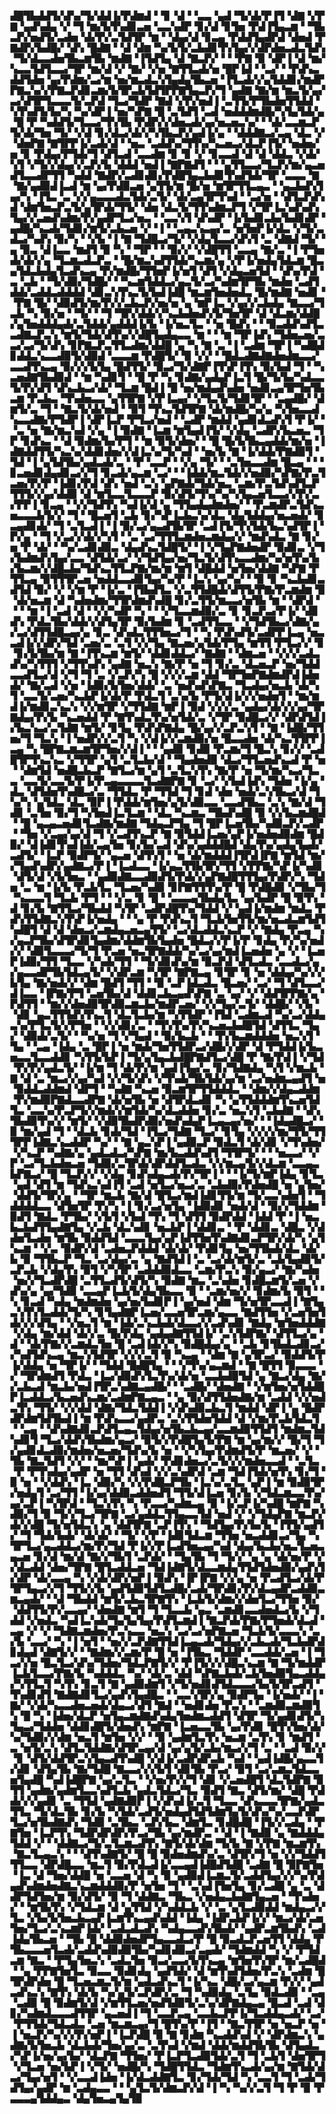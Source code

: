 ▟█▜▙▟▟▜▞▟▚▞▜▞▟▟▐▞▛▟▆▟▝▝▊▝▟▝▝▃▃▝▄▟▝▜▞▟▞▛▐▜▝▟▇▝▞▛▇▝▄▟▚▟▄▝▞▝▜▝▆▞▙▜▚▟▊▃▅▝▃▃▚▟▛▝▊▞▟▝▊▜▅▝▛▟▐▜▄▃▆▝▝▜▙▃▛▞▅▟▜▞▃▟▅▝▟▞▛▞▃▜▟▜▛▝▆▝▝▟▄▞▟▝▊▃▄▝▛▟▟▜▄▟▛▟▝▟▅▟▝▛▇▟▛▞▙▟█▞▝▟▚▝█▟▇▝▝▟▝▟▆▝▚▞▙▜▞▃▙▟▊▜▚▜▄▞▞▟▛▟▅▃▟▃▜▟▚▝▜▞▟▃▃▟▅▜▙▃▆▜▙▝▆▟▇▝▐▜▟▜▄▝▟▝▇▃▛▞▝▝▝▛▇▝▉▝▟▛▐▝▟▝▆▞▚▃▃▜▟▜▃▃▞▜▛▝▆▞▟▝▞▝▇▞▝▞▅▝▇▜▜▃▟▞▅▝█▛▐▟▝▝▃▞▝▝▛▟▚▃▟▟▜▟▅▝▄▞▛▟▆▞▃▞▆▝▅▞▆▃▟▃▚▜▄▟▄▜▙▃▅▝▐▜▃▟▞▞▄▜▟▟▊▞▆▟▛▛▇▃▚▞▞▛▇▃▛▟▊▃▆▞▙▜▛▃▙▜▟▜▛▛▇▜▄▃▛▞▜▝▄▟▇▝▇▞▆▝▆▃▜▞▄▞▃▞▟▜▛▜▃▃▃▜▞▃▛▟▝▜▃▞▜▟▛▝▇▟▝▞▛▞▅▟▐▝▃▜▜▞▛▜▙▟▅▜▜▟▟▝▚▜▚▟▜▞▙▞▚▝▚▞▟▛▐▝▅▞▚▛▇▝█▝▃▜▟▜▝▃▟▝▅▟▟▟▆▟█▞▚▜▄▜▟▞▄▝█▝▛▝▚▟▟▜▞▜▃▃▞▜▚▜▙▝▛▟▛▞▞▟▅▃▟▞▄▞▅▃▅▃▚▞▝▝▟▞▃▃▆▃▛▜▞▟▞▜▅▝▜▞▝▞▟▝▊▞▟▃▞▟▞▞▚▜▙▃▛▞▄▟▐▞▄▝▝▟▟▟▇▃▞▃▄▝▟▃▝▞▝▟▅▛▇▝▇▜▛▛▐▞▃▟▞▟▝▝▅▃▝▃▟▟▚▞▜▜▚▞▚▃▅▃▞▟▃▛▐▜▞▝▅▟▅▞▅▝▊▝▛▟▄▞▛▜▟▞▜▝▟▜▃▟▝▃▃▟▆▝▊▝▊▝▞▝▊▃▃▟▝▟▝▟▝▟▟▃▝▞▟▞▚▜▝▞▜▞▞▟▄▞▞▃▛▞▙▝▟▟▟▝▅▟▐▝▇▛▇▟▜▝▝▝▄▜▜▃▃▞▜▃▛▞▆▞▄▃▅▟▜▃▃▟▛▜▜▝▚▟▟▝▇▟▛▞▃▟▊▟▊▞▛▟█▜▄▃▙▟▊▜▚▟▜▟▞▜▛▝▃▃▃▝▇▝▇▞▄▟▉▟▐▃▟▝▆▝▄▞▛▟▉▃▅▝▄▜▜▞▆▝█▞▅▝▆▜▛▜▜▃▄▃▝▝▄▃▙▟▚▜▄▞▚▝▐▜▃▝▃▝▞▞▄▃▃▃▟▃▜▟▞▃▜▞▝▟▞▃▄▜▛▜▚▟▝▝▃▞▅▝▝▟▜▃▛▟▚▟▝▟▆▜▅▃▛▃▜▞▄▜▛▟▞▜▜▞▝▟▅▝▟▃▜▞▜▜▚▟▆▃▛▜▝▞▜▛▐▃▚▟▚▟▚▜▄▞▞▃▅▟▚▟▆▞▛▞▄▟▛▜▃▞▅▃▝▝▃▃▚▜▝▟▚▟▛▝▐▞▙▟▊▃▙▞▙▟▊▟▛▝▄▟█▞▚▃▟▞▜▟▊▞▆▜▞▃▙▃▅▝▞▝▐▝▝▃▄▃▚▃▄▞▃▝▅▜▅▛▐▞▟▃▝▞▜▞▃▟▃▞▚▟▚▝▉▞▚▝▝▞▙▝▐▝▇▝▜▟█▃▞▜▞▝▞▟▄▜▃▃▞▟▚▜▝▃▝▟▇▟▝▜▞▝▄▝▉▃▝▟▐▃▃▝▆▟▜▝▉▝▚▝▝▜▛▝▝▝▉▞▞▝▞▟█▜▜▝▃▃▄▝▇▞▃▝▐▝▛▜▅▟▞▟▞▞▄▝▜▃▆▃▟▃▛▃▝▝█▞▆▃▚▟▜▜▟▞▚▃▆▞▄▝▞▛▐▞▅▟▄▜▟▃▆▝█▃▄▜▟▃▙▟▄▜▃▟▚▃▄▝▛▞▆▟█▞▜▜▅▛▐▞▅▜▝▟▜▝▞▟▄▃▅▜▟▝▝▟▚▞▛▟▝▃▝▃▙▝▝▜▞▟▉▞▜▟█▞▝▝▚▃▆▜▟▟▃▞▄▃▜▞▃▞▚▟▆▜▛▜▙▝▆▟▅▝▃▟▜▟▟▞▃▟▟▃▟▟▟▟▝▟▊▃▚▜▚▃▜▞▙▟▐▟█▝▆▃▆▜▅▟▅▟▃▝█▞▆▟▇▝▅▟▊▝▝▛▇▝█▞▝▟▉▟▜▞▆▞▛▞▞▃▙▃▛▞▅▞▅▝▄▝▆▛▐▃▝▞▄▞▞▃▙▟▄▝▇▃▃▞▜▃▙▝▚▝▉▞▅▝▝▜▞▝▝▜▝▜▛▞▟▟▞▞▚▃▙▟▅▟▚▜▞▜▅▜▛▝▟▝▟▃▆▞▟▟█▞▄▜▅▟▟▟▄▟▞▃▜▟▟▞▄▟▟▟▐▞▙▝▐▞▅▃▜▃▝▝▅▝█▟▚▝▝▝▉▃▟▟▚▟▜▃▃▟▇▃▛▃▚▝▆▜▞▜▟▞▟▜▚▞▞▟█▜▄▟▄▃▃▝▆▝▝▝▆▝▜▛▐▟▚▝▜▟▅▃▅▞▃▃▞▃▞▜▞▟▚▝▊▛▇▃▛▃▜▜▃▟▆▞▟▟█▝▄▝▚▝▇▝▃▝▐▝▃▟▆▝▜▛▐▝▚▟█▟▊▟▟▃▚▃▃▟▉▜▞▟▉▟▝▃▃▃▆▝▛▟█▜▞▝▉▝▞▞▝▝█▟▃▟▇▟▇▟▅▟▆▃▃▞▃▃▟▜▚▃▄▝▉▞▞▞▙▜▄▝█▟▜▜▞▝▉▃▞▜▞▟▇▛▐▜▚▛▐▜▚▝▉▞▙▟▝▜▝▝▚▃▅▟▇▜▙▟▉▟▝▝▆▝▚▟▊▜▝▝█▝▛▝▚▝▊▟▇▞▄▟▄▛▐▃▜▝█▞▜▞▙▞▚▟▃▃▜▞▛▞▟▜▝▟▚▃▙▃▞▟▞▝▜▃▆▝█▟▐▝█▝▅▞▆▟▄▟▚▟▅▝▅▟▊▃▄▜▛▜▅▜▙▃▆▝▛▃▙▃▝▜▚▟▅▃▃▝▄▜▜▛▇▝▞▛▐▃▄▞▝▞▜▃▜▞▜▟▊▜▛▝▝▃▄▟█▞▝▟▆▜▞▃▝▜▝▝▇▃▜▞▟▞▅▟▝▝▉▜▝▜▚▃▜▟▜▛▇▝▟▞▆▟█▞▚▞▄▝▚▜▅▃▃▟▚▃▃▟▇▞▛▜▟▛▐▝▟▛▐▃▛▝▛▜▃▞▅▟▝▝▃▟▛▝▆▟▟▝▄▟▊▟▃▟▚▜▝▛▐▞▝▝▃▝▅▝▇▞▆▃▚▟▝▞▄▝▐▝▉▟▇▝▐▃▆▝▆▜▄▟▐▜▞▝▞▟▄▝▃▟▛▞▙▃▅▃▝▜▛▝▊▟▚▃▝▝▟▝▉▟▆▞▙▞▛▜▝▝▆▝▉▜▞▟▅▞▝▝█▝█▞▙▜▙▃▄▟▟▞▆▞▅▝▐▟▇▟▟▜▜▞▚▃▚▞▟▟▊▟▅▞▞▟▐▃▚▞▜▞▚▟▝▝▅▞▙▝▇▝▐▞▟▟▞▛▇▟▉▜▝▜▟▝▐▝▄▜▟▜▙▞▄▟▃▟▞▃▝▝▛▝▃▃▛▝▝▞▄▝▜▞▝▝▃▜▅▃▃▟▆▝█▃▄▝▝▝▊▃▅▟▊▟▄▟▊▃▞▞▜▝▊▃▟▞▄▃▆▝▃▞▝▝▐▟▟▞▆▃▜▟▞▞▅▟▉▞▚▛▇▞▛▃▜▃▅▞▛▞▛▝▐▟▊▞▛▟▝▟▚▝▅▟▝▃▚▝▄▛▇▟▞▜▟▞▅▃▝▃▆▞▛▃▜▟▚▟▜▃▛▜▜▜▞▞▄▞▟▟▉▝▟▝▆▜▃▃▜▃▃▃▛▝▉▞▟▜▞▜▚▞▚▞▚▜▄▃▅▜▃▃▞▞▛▞▃▞▛▛▐▝▊▃▄▝▝▞▞▜▟▜▚▝▚▟▐▞▟▝▄▝▜▜▄▟▄▟▆▟▅▞▝▝▛▃▆▟▛▃▜▟▚▃▅▃▃▃▙▜▞▞▝▜▝▝█▃▅▜▝▃▙▝▊▞▚▛▐▃▙▃▚▞▟▃▝▟▄▜▟▟▄▞▅▃▅▟▞▝▊▃▄▟▊▟▞▝▜▝▃▜▃▟▐▝▐▝▉▞▃▞▄▃▟▜▙▜▛▝▃▟▐▜▞▜▚▜▟▞▙▃▚▟▜▛▐▝▛▞▄▝▝▜▝▞▃▞▞▟▞▞▚▜▝▝▃▝▃▞▜▜▜▃▆▟▅▃▆▟▄▞▞▝▆▟▚▟▃▝▇▝▊▞▅▝▛▝▟▞▝▝▚▞▃▟▊▟▉▃▝▟▄▟▚▃▜▟█▜▞▝▐▝▞▜▄▛▇▟▅▟▛▝▉▟▊▃▝▞▜▞▙▟▆▟▚▜▄▞▃▃▝▟▜▟▞▃▞▝▞▜▟▜▄▞▅▞▜▃▜▞▟▜▚▃▃▟▆▞▚▞▅▜▚▞▙▞▙▃▆▞▞▟█▃▙▞▜▟▚▃▜▜▃▛▇▞▆▞▆▝▆▜▝▟█▟▟▝▅▜▅▞▟▟▇▝▚▛▇▝▛▜▜▃▄▝▉▜▜▜▛▃▅▝▅▟▟▃▃▟▊▜▄▞▚▞▛▝▐▃▚▝▄▞▚▞▝▝▉▝▊▝▚▃▙▟▊▃▟▜▟▝▉▞▝▞▝▞▆▝▛▝▐▞▃▝▐▜▙▟▜▃▝▞▃▜▜▟█▟▞▟▜▜▞▛▇▞▛▃▆▟▆▝▉▝▟▞▅▃▆▝▟▝▚▟▅▟▆▞▜▜▛▟▆▟▚▟█▝▊▞▃▜▜▞▆▃▃▞▅▜▙▝▆▝▝▟▛▟▝▝▝▝▆▝▐▝▃▟▝▟▝▝▞▞▚▟▛▝▚▝▝▝▞▜▃▃▆▟▉▞▃▝▊▝▊▃▛▃▞▛▐▞▝▟▊▟▚▝▛▟▃▜▙▞▟▟▞▞▟▜▄▜▛▝▉▞▙▟▆▝▊▝▃▟▜▜▃▃▝▝▞▜▟▜▙▃▞▟▇▞▄▞▃▞▟▜▜▟█▃▄▞▄▝▊▃▝▟▚▟▃▜▜▜▅▃▞▜▝▝▚▝▛▟▚▟▜▞▃▟▛▛▐▃▄▝▅▃▃▟▐▞▞▟▛▞▜▟▝▃▅▞▃▝▃▜▝▞▞▜▄▝▇▃▅▞▄▜▟▞▛▜▄▝▆▜▜▝▛▜▃▞▞▝▊▝▊▞▙▜▙▞▆▝▇▝▐▜▚▃▆▝▆▜▞▝▟▟▊▟▟▃▞▝▇▟▇▝▝▟▆▃▅▝▝▞▞▞▃▟▃▟▚▞▚▜▜▜▝▞▜▜▚▟▚▝▄▟▇▝▅▃▚▝▇▞▛▝▅▝▜▝▊▞▃▝▟▃▅▃▛▝▅▞▜▟▟▃▃▟▜▃▞▟▝▞▜▝▜▝▃▝▞▃▛▞▚▝█▝▞▞▞▃▆▝▟▟▝▜▛▜▅▛▇▟▆▟▛▟▐▟▅▟▞▝▇▞▃▟▝▞▅▝▐▟▉▞▙▜▅▞▟▟▞▝▃▝▅▟▚▟▚▛▇▃▝▜▃▟▄▞▅▃▙▝▟▞▚▜▝▃▃▜▞▃▅▞▚▃▙▛▐▞▟▞▛▝▛▟▃▜▝▃▚▞▙▝▛▜▞▟▐▞▞▞▅▟▅▜▝▝▆▞▆▟▐▞▆▟▊▃▚▃▚▝▞▞▆▜▛▝▞▜▜▟▇▝▆▛▐▝▉▟▝▞▞▞▃▝▄▟▄▞▟▞▞▞▄▞▜▛▇▟▄▞▛▞▙▝▚▃▅▟▟▝▛▝▇▜▚▟▃▜▚▞▅▜▟▞▃▝▞▜▛▝▉▟█▃▞▞▝▟▛▟▜▟▐▞▙▃▚▃▞▃▜▟▇▝▆▜▞▝▊▜▄▝▛▟▚▛▇▟▄▝█▞▄▞▞▃▛▃▚▜▝▝▇▝▐▟█▞▜▜▅▞▜▝▜▃▚▝▐▝▅▟▛▞▞▃▜▝▚▝▞▟▐▞▞▃▆▟▉▞▅▝█▃▃▟▅▝▟▞▚▃▜▜▛▛▐▃▄▝▚▝█▛▇▃▆▃▆▜▛▜▅▞▞▟▐▝▝▝▄▟▉▝▊▟▉▝▛▃▆▞▜▝█▃▚▝▊▞▞▝▃▟█▜▛▜▚▃▚▃▝▞▜▜▛▝▄▜▝▃▜▃▙▞▟▝▝▜▄▟▅▟▉▝▟▃▞▜▜▃▅▟▚▃▟▝▛▝▅▝▝▟▆▜▟▝▅▟█▃▙▃▛▝▇▜▃▞▆▝▄▜▝▃▜▃▚▜▚▝▇▞▛▝▅▝▜▞▆▞▚▃▞▜▃▃▝▃▃▜▞▃▃▜▞▛▐▞▛▃▄▃▃▃▃▜▃▟▇▛▇▝▊▝▃▞▝▞▙▟▐▟▚▝▜▟▅▝▐▞▄▝▟▃▝▟▜▟▅▜▚▟█▃▞▃▝▜▜▟▃▝▛▝▜▜▟▝▜▝▊▟▝▟▅▝▅▟▞▃▚▜▙▃▞▟▝▜▚▞▚▝▄▜▟▃▝▟▃▝▉▛▐▝▛▟▟▞▆▜▅▞▄▜▞▟▉▃▃▝▃▃▟▜▙▃▝▃▚▝▇▞▟▝▜▟▊▝▃▜▅▝▉▞▜▝▚▜▅▟▐▃▜▃▆▝▝▟▃▝▚▃▆▃▝▜▙▟▚▟█▝▉▝▞▞▙▃▆▟█▟▝▝█▝▄▃▄▃▅▟▊▜▃▟▇▞▆▟▇▝▜▟▄▃▛▜▄▝▜▝█▛▐▃▅▜▙▞▚▟▉▃▛▞▃▟▛▝▝▜▅▝▞▃▄▞▄▞▟▝▜▝▞▃▟▜▚▃▛▝▇▝▉▜▟▟▐▃▅▞▄▛▐▞▅▟▅▟▉▟▆▝█▟▉▞▝▟▐▟▊▜▚▟▐▟▞▃▄▜▅▝▊▞▙▞▃▟▝▟▚▞▄▟▟▟█▟▝▟▄▜▚▞▄▟▄▜▄▟▞▃▟▜▞▝▐▃▛▝▉▟▛▜▞▝▄▃▅▝▟▜▚▜▝▝▅▝▟▞▆▟▟▟▐▜▛▟▐▛▇▝▆▜▟▝▆▞▞▜▄▟▚▟▛▞▄▟▇▃▞▛▐▝▐▃▟▃▃▝▐▞▄▃▜▜▙▜▛▞▜▜▝▞▛▛▇▞▚▛▐▞▚▟▊▝▟▜▞▟▝▞▙▜▅▃▝▝▄▟▉▟▇▃▃▟▉▟▜▞▛▟▞▞▄▛▇▟█▜▜▜▄▞▛▟▛▞▚▝▜▟▅▝▃▝▆▝▐▞▙▝▛▃▙▜▃▝▜▃▅▞▚▟▉▝▊▛▇▜▜▜▚▞▛▝█▝▛▟█▟▉▝▞▜▙▞▜▝▚▃▃▃▜▝▜▃▙▝▛▜▝▝▝▞▃▝▊▝█▝▝▃▃▃▄▜▙▟▄▜▃▝▄▞▙▟▛▝█▝▉▜▚▝▟▝▊▞▙▝▇▜▜▃▞▜▙▟▟▝▚▜▛▝▃▟▛▟█▜▚▞▜▟▟▝▞▝▄▟▐▞▆▟▆▝▆▟▃▝▛▟▚▜▜▟▇▃▚▜▚▛▐▞▅▟▄▝▝▝▄▝▛▝▛▟▚▃▜▝▜▃▙▜▅▜▜▞▆▞▅▃▟▃▆▜▟▜▚▟█▜▝▟▝▟▝▟▅▃▞▃▆▟▄▃▅▃▄▜▜▞▝▃▞▟▃▟▟▃▚▃▛▝▞▝▇▟▄▝▛▃▄▝▚▞▄▃▛▜▙▞▟▜▛▟▊▜▄▟▆▞▟▟▆▜▙▜▄▟▅▝█▟▃▞▞▛▐▞▛▝▊▟▄▝▛▞▚▞▅▟▞▞▝▟▉▜▃▃▃▞▜▞▜▝▛▃▅▝▅▃▜▛▇▟▟▞▚▞▃▞▄▞▆▟▐▃▅▟▅▝▄▝▞▝▐▃▅▛▐▟▉▞▜▜▝▜▃▃▝▞▚▟▞▜▜▝▝▜▞▟▊▟▚▞▆▝▉▃▛▟▝▟▜▃▟▃▝▃▃▟▃▞▄▞▄▃▃▟▛▜▙▜▟▃▄▜▞▝▞▟▛▃▆▝▚▜▛▝▇▛▇▃▄▝▊▜▛▝▊▝▅▝▟▟▄▞▚▞▞▞▙▜▄▝▇▞▅▟▞▞▝▟▆▝█▟▜▝▜▜▝▝▉▝▃▛▐▟▃▟▃▝█▃▅▞▝▃▞▝▜▝▟▜▃▃▞▟▐▃▃▝▐▛▇▞▛▜▝▃▅▜▙▞▟▝▟▟▊▃▙▃▄▟▚▛▇▝▃▝▄▞▝▞▝▟▟▜▛▛▇▞▄▝▛▟▜▜▝▝▆▞▞▟▅▟▉▜▛▟▉▃▆▃▙▞▆▟▛▃▅▞▝▞▞▜▄▞▃▜▞▝▟▟█▞▝▞▙▝▝▟▊▝▄▃▜▜▜▟▚▜▚▃▜▝▟▃▜▃▙▞▆▝▚▜▜▟▛▝▐▜▟▝▃▟▆▃▟▝▚▞▃▞▟▟▄▃▚▞▛▜▃▜▞▞▛▜▅▝▝▞▞▟▊▞▃▝▝▜▚▜▚▞▛▞▚▃▅▃▙▟█▜▟▝▟▜▜▃▝▜▄▞▝▟▉▟▞▃▜▞▝▝▚▞▅▝▜▝▞▜▄▟▝▝▉▞▙▃▙▝▝▝▛▞▙▃▆▟▟▟▅▝▅▃▚▜▝▜▄▝▝▃▄▝▐▟▄▝▃▝█▛▐▝▅▝▆▟▞▜▅▜▜▟▛▃▞▟█▞▞▟▛▝▟▝▛▜▟▟▐▞▙▃▅▃▃▜▃▃▟▟▊▝▚▜▜▞▙▛▐▝▜▞▄▜▄▃▙▟█▛▇▟▜▃▞▟█▝▛▝▇▞▛▟▐▝▞▜▟▝▛▞▛▞▄▟▃▜▞▝▐▞▆▝▜▝▟▞▛▞▆▝▄▟▐▜▄▞▃▝▊▞▜▟▇▟▄▝▚▜▝▞▆▃▙▝▇▝▟▝▃▝▆▃▞▞▄▞▚▟▝▞▞▜▞▟▚▝▞▜▚▟▞▜▙▜▟▞▄▞▆▝▃▞▅▟▆▃▄▟▜▝▅▝▉▟▟▃▟▟▆▟▝▟▛▜▝▝▚▟▇▝▚▃▅▝▉▃▆▜▛▜▜▟▟▟▃▝▝▟▆▞▞▟▄▃▟▟▆▝▛▞▆▟▉▛▇▟▃▃▟▛▇▝▟▞▅▜▙▝▅▝▟▜▛▟▃▟▊▝▚▝▄▜▜▟▟▟▆▜▚▃▅▜▟▜▃▝▃▃▚▞▛▃▛▜▞▞▆▟▞▞▆▜▟▞▚▞▟▃▟▟▅▝▊▞▃▝▅▃▚▜▝▃▙▟▇▝▝▟▚▜▙▟▉▜▚▞▞▝▆▜▞▝▞▟▉▜▙▟▛▟▉▞▅▟▚▟▄▛▐▃▄▃▄▞▅▞▝▝▐▟▄▟█▃▞▝▉▝▆▞▄▟▝▜▝▝▟▃▙▝▊▟▞▜▟▝▐▜▃▞▜▟▇▝▜▃▞▝▊▜▄▝▞▞▞▞▆▞▜▜▞▜▜▜▛▛▐▟▇▃▚▃▟▟▛▝▚▞▝▝▇▝▄▃▚▛▐▝▄▟▉▃▛▝▉▟▃▜▝▟▞▟▊▝▞▜▚▟▅▞▝▞▚▃▛▝▚▟▇▞▄▝▄▟▃▟▃▞▚▛▇▝▆▞▙▃▟▟▚▟▜▝▜▜▛▜▞▝▝▝▅▃▃▞▝▞▛▝▃▞▜▃▙▟▅▃▅▝▜▟▉▞▃▜▛▟▞▟▛▟▟▜▃▟▃▝▞▞▆▃▄▜▞▞▟▃▆▝▃▃▄▃▙▛▇▃▞▝█▝▜▃▛▞▞▝▞▟▄▝▊▟▚▟▄▃▟▞▛▞▜▛▐▝▝▝▐▞▜▞▆▛▐▟▄▝▊▜▃▝▄▟▝▟▜▝▆▝▜▟▚▃▚▟▐▜▝▃▟▝▅▜▃▞▅▃▞▃▝▃▙▟▉▞▛▟▅▟█▝▅▝▄▜▅▞▝▟▟▜▞▜▛▞▄▝▝▜▛▝▆▃▙▝▇▞▟▝█▜▃▞▆▟▐▟▊▜▜▞▆▝▜▞▃▃▚▟▅▜▝▝▜▟▟▟▟▃▃▝▟▜▅▜▛▝▛▞▚▝▐▝▊▞▃▞▅▜▄▝▐▟▉▟▊▝▅▟▞▟▝▝▉▞▞▜▟▟▆▝▉▟▜▝▇▟▃▝▛▜▙▞▝▞▙▜▝▞▙▟▝▜▚▝▜▝▟▜▜▝▉▟▛▟▟▝▐▟▟▝▛▝▐▝▅▃▙▃▙▟▜▜▄▟▇▜▄▝▞▃▙▝▟▃▚▟▊▝▅▃▙▛▐▝▟▟▊▃▝▝▛▝▟▟▊▃▝▟█▃▝▞▟▟▅▜▃▟▅▝▆▜▙▝▉▟▟▜▟▝▃▃▃▜▄▞▄▛▐▟▜▜▅▜▚▟▇▟▊▃▛▜▛▞▟▞▚▝▄▜▚▃▆▝▝▞▃▝▉▟▛▞▟▝▃▟▅▃▛▟▟▟▝▟▞▟▞▝▛▟▊▜▄▝▅▞▜▜▙▟▞▟▃▝▟▞▙▝▉▝▜▜▙▃▛▝▜▃▝▃▞▟▄▞▃▝▄▝▇▟▜▟▐▝▃▝▃▞▟▞▆▜▞▃▝▃▙▜▄▟▉▜▞▃▛▃▙▝▞▟▄▜▚▝▉▜▝▞▚▜▛▝▃▟▟▟▉▟▃▃▝▃▆▞▛▃▚▝▉▞▄▃▞▝▇▞▚▟▅▝▅▞▞▜▃▟▛▟█▝▃▜▜▃▟▜▞▟▜▞▚▝▉▟▇▝▆▃▝▃▚▟▅▝▊▟█▃▆▜▞▃▅▝▞▟▚▞▄▝▄▞▜▟▉▝▃▃▄▛▐▃▙▜▞▟▄▜▙▃▃▝▉▝▝▃▆▞▅▞▞▝▊▟▆▞▙▝▉▜▝▝▚▝▊▃▟▝▚▟▄▝▆▟▆▟▅▝▄▞▅▞▙▟▊▛▐▝▄▞▅▟▝▟▆▝▜▞▅▜▛▃▃▟▐▝▇▜▄▃▚▜▚▜▃▟▟▞▜▞▚▝▊▜▄▟▇▛▐▃▅▞▃▃▅▜▛▃▆▞▄▃▃▝▇▟▜▜▅▝▞▃▅▜▅▜▟▞▞▞▟▜▄▝▝▞▅▃▜▝▆▝▐▟▞▃▚▃▙▟▞▟▃▃▞▞▃▟▚▟▊▝▇▟▄▝▆▜▅▟▟▟▇▝▞▟▄▝▆▞▟▟▝▟▞▞▃▝█▞▛▟▄▝▄▟▄▟▇▜▜▟▐▞▝▃▚▜▟▛▇▞▝▟▜▜▃▞▄▝▟▝▝▟▞▛▇▞▞▃▆▟▃▜▅▝█▝▃▟▐▟▞▞▚▝▉▟█▟▄▞▄▝▝▃▙▝▊▜▙▟▃▟▊▃▞▞▚▟▜▟▚▃▄▝▆▃▚▜▟▜▛▝▞▞▞▃▜▝▉▝▚▃▄▝▝▟▆▝▇▝▄▜▛▃▞▝▉▟▟▜▞▛▐▞▟▟▄▝▅▝▜▛▐▞▝▝▜▟▟▝█▟█▜▄▝▝▝▞▜▚▞▄▃▆▟▝▝▇▝█▜▜▝▉▃▃▃▝▞▝▜▛▟▆▟▜▝▛▟▃▝▐▃▞▟▉▟▚▜▃▜▚▞▟▞▅▝▃▃▙▟▉▜▟▝▄▝▇▃▞▟▄▝▇▞▞▃▙▃▟▝▆▃▙▞▅▟▐▜▛▃▚▟▇▃▄▟█▞▝▝▃▟█▞▝▟▅▟▇▝▝▞▆▜▅▞▅▜▟▟█▛▐▃▟▟▃▞▙▃▅▟▚▃▆▞▃▟▆▛▇▃▄▃▝▝▄▝▉▞▟▜▜▟▅▟▇▞▆▝▃▟▟▝▞▞▅▟▃▜▚▝▜▜▞▝▞▞▟▟▝▟▇▞▜▟▃▜▟▟▐▝▞▟▚▟▉▃▙▃▜▝▆▟▟▝▟▛▐▝▄▝█▟▛▟▛▟▆▜▟▜▙▟▐▝▆▝▛▟▚▃▃▞▄▟▛▃▝▃▚▜▜▟▅▜▟▟▝▟▝▞▆▞▛▃▙▜▟▃▜▝▝▃▄▝▝▟▚▟▇▟▊▃▛▟▜▃▄▃▜▟▄▞▅▜▙▃▙▃▄▞▃▃▆▟▉▜▜▟▜▝▆▟▆▃▜▟▚▟▊▜▝▜▃▞▟▟▚▜▙▟▆▞▄▃▞▝▉▜▞▞▛▟█▜▄▜▞▛▇▝▆▝▄▞▆▞▞▝█▞▜▝▜▞▄▟▊▟▃▟▉▞▆▟▅▞▅▃▅▞▜▟▚▞▙▝▅▝▝▞▚▜▄▞▛▟▆▟▜▞▛▝▆▃▅▞▝▞▝▜▙▝▇▃▜▟▜▝▞▞▝▝▆▞▚▛▐▝▄▟▞▝▛▟▊▟▅▃▞▃▜▞▞▞▆▟▅▃▃▟▝▝▃▜▃▝▛▝▛▜▚▟▄▞▄▟▛▝▅▝▜▜▝▟▚▟▝▞▞▃▚▟▛▟▝▃▆▝▜▟▐▜▟▞▅▜▚▝▊▞▜▝▉▝▅▝▝▞▟▟▚▝▐▃▝▟▉▞▚▝▞▞▛▟█▃▛▜▙▝▐▃▚▞▃▜▃▝▄▛▐▝▆▝▉▟▉▜▛▞▅▟▄▜▝▃▞▜▜▝▐▞▄▞▟▟▉▃▟▟▅▟▜▝▜▜▞▟▐▃▅▝▊▞▙▝▞▜▟▃▆▃▃▜▚▞▄▞▃▛▐▝▚▜▛▟▝▝▜▃▚▜▚▝▚▝▛▃▃▞▚▟▆▃▄▝▉▝▐▞▃▛▐▞▚▟█▝▆▛▇▝▚▟▉▞▜▝▉▝▜▞▞▜▃▞▜▛▇▝▃▞▄▟▟▃▜▜▄▃▃▜▟▝▅▟▝▞▝▞▜▟▄▛▇▝▆▃▛▞▟▞▞▟█▝▜▞▅▜▟▃▚▝▄▝▟▟▜▛▇▝▃▛▐▜▚▝▝▜▟▜▄▞▛▞▙▞▙▝▐▜▜▞▄▟▜▞▝▜▝▜▟▞▙▟▞▝▟▞▟▞▝▝▜▞▝▞▛▝▐▟▊▜▟▃▆▝▜▜▅▝▅▃▟▟▊▃▞▜▄▝▚▜▛▜▃▞▄▃▟▟▃▞▆▞▛▞▜▟▝▛▐▞▞▛▐▃▟▜▅▃▄▞▚▟▝▟▄▞▙▃▙▞▅▃▜▃▅▃▄▃▅▝▊▞▟▝▆▞▟▝▇▞▞▜▙▜▝▃▛▟▞▝▝▜▄▜▙▝▜▝▜▞▞▝▄▝▄▝▟▞▅▞▛▝▞▞▟▃▟▟▝▟▅▞▜▛▇▝█▜▃▟▟▃▅▝▜▟▐▟▇▜▞▟▃▃▆▟▄▜▜▟▜▟▅▟▉▞▄▟▚▜▞▟▛▝▟▞▃▃▄▝▚▝▞▟▞▟▛▞▅▛▐▝▉▟▚▝▐▛▐▛▇▝▞▞▄▝▅▝▛▃▟▜▃▞▟▞▛▜▛▜▄▃▞▞▜▝▜▜▞▞▙▝▄▟▜▟▉▜▟▜▃▟█▞▃▟▞▜▛▟▊▞▛▞▟▃▄▟▛▃▟▟▉▃▆▃▄▟▞▝▝▟▝▜▙▟▟▝▆▜▞▃▙▃▜▛▇▜▚▝▐▃▙▜▞▟▆▞▞▟▅▜▃▞▜▜▅▝▉▞▝▟▟▜▜▞▛▞▃▃▄▞▝▟▅▟▇▝▆▜▝▜▝▜▃▃▙▝▄▃▝▃▆▟▊▃▃▟▅▟▃▞▙▝▞▜▟▟▝▞▅▟▃▝▚▟▐▃▚▟▞▜▄▜▄▜▄▞▛▟▜▃▆▟▐▝▇▃▛▟▞▛▇▞▛▜▅▟▞▟▃▟▝▃▄▝▞▝▞▝▜▟▇▃▆▟▅▞▛▃▚▃▃▝▅▃▚▝▃▞▃▞▅▛▇▃▅▝▜▃▙▜▞▃▃▃▚▝▃▞▙▝▃▃▞▝▚▝▐▝▅▜▝▝▅▞▞▃▛▟▇▜▜▟▐▃▄▃▟▞▜▟▄▞▞▃▙▃▟▞▜▃▙▟▛▟▊▟▄▟▝▟▇▜▞▞▝▝▇▟▆▞▞▃▆▞▛▝█▝▅▝▐▜▙▃▝▜▟▟▛▝▃▃▟▟▞▃▅▝▐▝▜▃▞▞▅▝█▃▜▃▞▟▚▞▜▟▅▞▜▟▃▛▇▜▞▞▝▛▐▜▞▞▞▟█▃▚▃▆▝▇▝▜▞▆▟▟▛▐▃▙▜▃▃▞▛▇▞▙▝▚▟▟▟▃▝▚▞▝▟▞▃▝▟▟▝▚▛▇▃▙▟▞▃▙▜▅▟▉▜▄▃▟▟▄▞▚▜▜▃▜▝▚▜▚▝▊▃▜▝▇▝▄▟▉▟▆▜▝▞▜▞▅▟▊▟▜▟▃▃▃▞▙▞▙▜▛▃▟▜▝▜▚▟▊▟▜▝▇▟▇▟▊▜▃▞▄▟▚▜▄▟█▃▝▝▃▃▚▜▛▞▄▝▉▟▛▜▄▝▐▞▅▟▞▝▐▝▇▞▝▞▟▞▚▃▃▟▅▃▅▟▞▟▄▃▞▟▜▝▇▟▝▝▅▟▊▟▅▝▛▃▚▝▝▃▆▟▉▃▆▟▉▜▚▝█▝▚▝▐▟▅▞▟▃▛▝▅▜▄▃▆▟▇▟▚▟▄▜▅▟▆▃▟▟▜▝▟▜▛▝▜▞▄▟▊▟▜▞▚▜▄▃▞▜▟▟▅▝▟▟▊▟█▜▞▟▅▟▚▝▆▛▇▝▐▃▅▃▃▜▙▝▄▞▛▟▊▝█▜▚▜▅▞▟▞▚▞▜▟▉▞▞▟▆▝▅▃▜▝▆▜▅▝▞▞▝▝▉▝▄▟▆▜▃▜▚▝▅▃▆▝▃▜▚▝▊▝▆▟▜▝▃▝▅▜▞▃▚▝▟▜▃▜▟▟▇▞▟▜▛▃▄▞▟▝▄▞▄▜▞▃▙▞▆▃▞▞▜▝▃▝▝▃▟▝▉▞▞▝▊▝▟▜▞▟▟▜▛▃▚▜▄▃▟▜▚▟█▝▞▟▐▞▃▟▛▟▛▃▙▝▚▟▝▝▄▟▐▟█▞▄▃▃▜▞▟▊▝▟▜▄▜▙▝▇▞▜▟█▝▇▃▃▞▞▞▙▜▝▟▊▜▙▝▛▃▞▝▉▜▝▃▞▃▆▃▜▟▃▃▅▜▄▟█▝▚▟▐▟█▛▇▝▄▞▃▜▃▝▝▞▅▞▛▞▞▜▝▟▊▝▞▃▅▟█▜▝▟▃▜▟▛▇▝▉▜▜▝▄▟▆▞▄▟▆▜▃▃▚▟▜▃▙▝▄▟▃▜▟▃▞▜▃▝▉▟▜▝▇▃▝▟▜▞▆▞▝▟█▝▛▟▟▞▞▞▄▟▊▝▃▝▜▜▟▝▄▟▇▟▉▛▐▝▞▟▚▟▐▞▃▜▝▜▃▃▝▟▚▃▃▃▜▛▇▞▄▟▃▜▜▃▝▜▞▟▃▜▙▝▊▞▙▝▚▜▟▞▃▟▜▞▅▟▄▟▜▟▜▟▆▜▄▜▞▟▚▞▚▞▃▃▛▟▛▜▃▞▅▜▙▟▇▟▚▝▜▟▉▝▃▜▙▃▝▃▛▞▙▃▝▟▆▜▃▝▊▟█▟█▝▐▜▞▞▃▟▄▝▝▛▇▜▅▝▐▃▛▜▚▝▜▟▛▟▛▟▛▞▛▃▞▜▙▝▄▞▆▟▛▃▝▝▟▝▐▝▇▟▉▝▄▝▇▟▟▟▄▜▟▟▝▞▝▝▟▟▇▃▞▜▞▃▜▃▆▃▟▜▚▝▇▜▞▟▞▟▆▝▜▞▙▝▇▝▞▛▇▝▆▃▆▜▚▝▇▃▜▃▄▃▚▝▝▝▟▜▚▟▇▜▞▝█▝█▝▉▟▅▟▆▟▚▞▃▝▟▜▛▞▜▝▅▝▞▞▜▟▟▜▜▜▃▃▝▟▛▟█▃▃▝▆▃▜▝▉▞▛▟▃▟▐▞▃▃▄▟▐▟█▟▜▟█▝▃▟▇▝█▝▉▛▇▜▅▝▐▃▝▟▝▜▅▞▟▟█▝▅▝▃▃▅▝▟▝▚▝▉▝▄▟▉▟▐▃▆▃▜▞▃▟▟▜▄▞▞▞▚▞▛▟▄▟▚▟▆▟▅▟▇▃▚▃▆▟▟▟▉▞▛▝▅▜▅▝▜▝▝▃▚▟▐▜▅▜▄▝▊▞▃▟█▝▄▝▃▝▟▟▛▜▟▜▅▞▆▝▉▞▟▜▞▝▉▝▜▝▟▟▇▃▝▜▙▃▝▞▅▟▄▃▙▟▇▜▄▃▅▝▝▜▚▟▅▞▝▝▆▜▙▜▚▝▞▜▟▃▆▝▟▝▄▜▜▟▝▞▚▟▟▃▙▝▞▝▃▝▄▜▃▟▉▟▟▝▆▟▄▃▞▞▜▃▝▞▙▞▙▜▅▃▙▃▄▛▐▃▆▜▚▃▄▟▚▟▟▝▐▟▄▝▐▟▛▃▙▛▐▞▞▝▆▃▞▟▞▃▅▜▅▞▜▃▞▃▚▃▆▛▐▟▞▝▃▟▃▟▃▟▚▝▚▟▄▃▃▟▚▜▙▟▞▝▄▟▛▃▆▜▙▟▚▝▃▟▐▟▄▜▙▃▅▝▝▜▙▝█▝▟▟▉▟▅▟▛▜▄▃▃▟▃▞▛▝█▝▉▃▟▃▛▃▅▜▜▝▟▟▄▝▛▜▙▃▃▃▅▜▃▟▞▃▟▟▚▟▉▟▉▜▙▞▚▟▊▟▉▃▞▃▄▟▞▝▜▟▆▟▟▝▚▝▞▝▛▜▟▃▆▝▇▃▝▝▛▜▄▜▅▃▚▝▃▟▃▜▅▝▉▃▞▃▃▞▙▜▚▃▄▝▆▜▅▜▚▜▛▝▆▞▃▟█▟▝▝▄▝▛▛▇▜▅▜▃▝▉▃▃▝▉▟▊▟▄▝▄▟▜▟▞▝▟▝▆▜▚▟▜▟▅▞▛▃▚▝▃▟▆▝█▜▛▟▛▟▅▝█▝▜▃▅▃▆▃▜▞▆▝▄▟▃▟▚▃▜▝▐▞▚▃▝▟█▞▃▞▄▃▆▝▛▞▞▝▄▟▃▟▚▃▚▝▇▜▚▝▟▞▙▝▚▞▄▜▞▃▛▟▛▞▃▝▜▝▚▟▉▟▄▝▃▜▄▝▉▟▃▟▉▝▝▃▄▝▃▟▉▝█▝▉▟▆▜▞▟▝▞▆▜▜▃▅▞▅▟▜▟▉▜▞▃▚▞▟▛▇▟▄▃▄▝█▃▟▝▃▟▝▟▊▞▚▟▆▟▃▃▃▟▜▜▛▝▄▃▅▟▐▝▜▝▃▃▛▃▄▝▃▃▙▃▛▛▐▞▜▃▟▟▄▃▟▞▝▃▞▝▛▜▜▟▞▜▟▃▟▃▝▃▅▝▆▃▆▃▄▞▜▝█▜▚▞▛▝▐▜▝▝▇▃▜▜▛▝▅▝▅▃▛▝▅▝▐▝▅▃▛▞▚▞▞▞▛▞▅▛▐▝▐▃▛▟█▝▉▝▇▝▊▟▆▝▚▃▟▟▚▟▝▞▝▟▛▟▆▃▚▝▄▟▇▞▙▜▅▃▙▝▟▃▙▟▞▜▅▞▄▞▃▝▃▜▚▟▝▞▆▟▝▟▟▞▆▟▟▜▙▜▙▝▟▜▄▟▃▞▚▛▐▞▅▞▄▞▙▞▝▟▃▛▇▝▜▜▅▞▝▛▐▃▛▜▃▟▉▜▟▞▃▜▝▜▝▃▙▜▝▟▅▜▛▜▝▞▜▃▅▝▅▞▙▛▐▝▞▜▞▝▅▟█▞▚▝▜▟█▜▜▟▃▝▜▟▆▜▚▃▟▞▄▞▆▝▇▜▟▞▟▃▞▜▄▞▅▜▝▝▞▃▃▟▐▟▅▝▐▞▟▃▟▟▇▜▃▝▊▞▜▟▞▜▟▝▚▝▃▃▜▝▜▝▃▟▞▜▟▜▄▞▄▟▛▝▆▝▃▟▄▃▃▝▝▝▄▜▃▜▞▟▆▃▛▞▟▝▐▝▚▝▚▞▞▃▜▝▜▝▛▝▉▝▛▃▃▃▄▜▟▟▄▃▝▟▄▜▅▃▄▜▄▜▉
